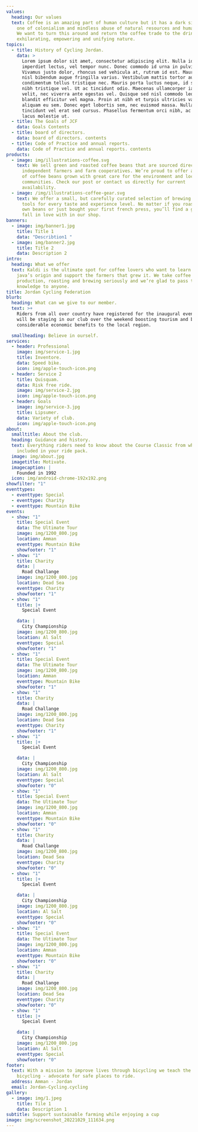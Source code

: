 ```yaml
---
values:
  heading: Our values
  text: Coffee is an amazing part of human culture but it has a dark side too –
    one of colonialism and mindless abuse of natural resources and human lives.
    We want to turn this around and return the coffee trade to the drink’s
    exhilarating, empowering and unifying nature.
topics:
  - title: History of Cycling Jordan.
    data: >
      Lorem ipsum dolor sit amet, consectetur adipiscing elit. Nulla id
      imperdiet lectus, vel tempor nunc. Donec commodo id urna in pulvinar.
      Vivamus justo dolor, rhoncus sed vehicula at, rutrum id est. Mauris vitae
      nisl bibendum augue fringilla varius. Vestibulum mattis tortor augue, ac
      condimentum tellus tristique nec. Mauris porta luctus neque, id suscipit
      nibh tristique vel. Ut ac tincidunt odio. Maecenas ullamcorper iaculis
      velit, nec viverra ante egestas vel. Quisque sed nisl commodo leo varius
      blandit efficitur vel magna. Proin at nibh et turpis ultricies varius
      aliquam eu sem. Donec eget lobortis sem, nec euismod massa. Nullam
      tincidunt vel erat sed cursus. Phasellus fermentum orci nibh, ac volutpat
      lacus molestie ut.
  - title: The Goals of JCF
    data: Goals Contents
  - title: board of directors.
    data: board of directors. contents
  - title: Code of Practice and annual reports.
    data: Code of Practice and annual reports. contents
products:
  - image: img/illustrations-coffee.svg
    text: We sell green and roasted coffee beans that are sourced directly from
      independent farmers and farm cooperatives. We’re proud to offer a variety
      of coffee beans grown with great care for the environment and local
      communities. Check our post or contact us directly for current
      availability.
  - image: /img/illustrations-coffee-gear.svg
    text: We offer a small, but carefully curated selection of brewing gear and
      tools for every taste and experience level. No matter if you roast your
      own beans or just bought your first french press, you’ll find a gadget to
      fall in love with in our shop.
banners:
  - image: img/banner1.jpg
    title: Title 1
    data: "Describtion1 "
  - image: img/banner2.jpg
    title: Title 2
    data: Description 2
intro:
  heading: What we offer
  text: Kaldi is the ultimate spot for coffee lovers who want to learn about their
    java’s origin and support the farmers that grew it. We take coffee
    production, roasting and brewing seriously and we’re glad to pass that
    knowledge to anyone.
title: Jordan Cycling Federation
blurb:
  heading: What can we give to our member.
  text: >+
    Riders from all over country have registered for the inaugural event Many
    will be staying in our club over the weekend boosting tourism and bringing
    considerable economic benefits to the local region.

  smallheading: Believe in ourself.
services:
  - header: Professional
    image: img/service-1.jpg
    title: Inventore.
    data: Speed bike.
    icon: img/apple-touch-icon.png
  - header: Service 2
    title: Quisquam.
    data: Risk free ride.
    image: img/service-2.jpg
    icon: img/apple-touch-icon.png
  - header: Goals
    image: img/service-3.jpg
    title: Lipsumer.
    data: Variety of club.
    icon: img/apple-touch-icon.png
about:
  smalltitle: About the club.
  heading: Guidance and history.
  text: Everything riders need to know about the Course Classic from what’s
    included in your ride pack.
  image: img/about.jpg
  imagetitle: Motivate.
  imagecaption: |
    Founded in 1992
  icon: img/android-chrome-192x192.png
showfilter: "1"
eventtypes:
  - eventtype: Special
  - eventtype: Charity
  - eventtype: Mountain Bike
events:
  - show: "1"
    title: Special Event
    data: The Ultimate Tour
    image: img/1200_800.jpg
    location: Amman
    eventtype: Mountain Bike
    showfooter: "1"
  - show: "1"
    title: Charity
    data: |
      Road Challange
    image: img/1200_800.jpg
    location: Dead Sea
    eventtype: Charity
    showfooter: "1"
  - show: "1"
    title: |+
      Special Event

    data: |
      City Championship
    image: img/1200_800.jpg
    location: Al Salt
    eventtype: Special
    showfooter: "1"
  - show: "1"
    title: Special Event
    data: The Ultimate Tour
    image: img/1200_800.jpg
    location: Amman
    eventtype: Mountain Bike
    showfooter: "1"
  - show: "1"
    title: Charity
    data: |
      Road Challange
    image: img/1200_800.jpg
    location: Dead Sea
    eventtype: Charity
    showfooter: "1"
  - show: "1"
    title: |+
      Special Event

    data: |
      City Championship
    image: img/1200_800.jpg
    location: Al Salt
    eventtype: Special
    showfooter: "0"
  - show: "1"
    title: Special Event
    data: The Ultimate Tour
    image: img/1200_800.jpg
    location: Amman
    eventtype: Mountain Bike
    showfooter: "0"
  - show: "1"
    title: Charity
    data: |
      Road Challange
    image: img/1200_800.jpg
    location: Dead Sea
    eventtype: Charity
    showfooter: "0"
  - show: "1"
    title: |+
      Special Event

    data: |
      City Championship
    image: img/1200_800.jpg
    location: Al Salt
    eventtype: Special
    showfooter: "0"
  - show: "1"
    title: Special Event
    data: The Ultimate Tour
    image: img/1200_800.jpg
    location: Amman
    eventtype: Mountain Bike
    showfooter: "0"
  - show: "1"
    title: Charity
    data: |
      Road Challange
    image: img/1200_800.jpg
    location: Dead Sea
    eventtype: Charity
    showfooter: "0"
  - show: "1"
    title: |+
      Special Event

    data: |
      City Championship
    image: img/1200_800.jpg
    location: Al Salt
    eventtype: Special
    showfooter: "0"
footer:
  text: With a mission to improve lives through bicycling we teach the joys of
    bicycling - advocate for safe places to ride.
  address: Amman - Jordan
  email: Jordan-Cycling.cycling
gallery:
  - image: img/1.jpeg
    title: Tile 1
    data: Description 1
subtitle: Support sustainable farming while enjoying a cup
image: img/screenshot_20221029_111634.png
---
```

